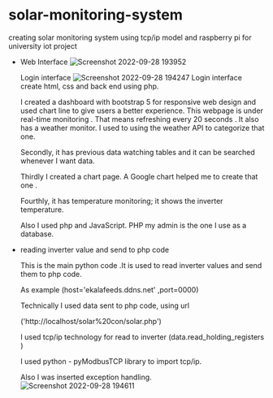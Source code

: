 # solar-monitoring-system
 creating solar monitoring system using tcp/ip model and raspberry pi  for university iot project
 
* Web Interface
![Screenshot 2022-09-28 193952](https://user-images.githubusercontent.com/73154273/192801439-bc606b06-782d-47f9-84a6-1f0333d3ae91.png)

     Login interface 
![Screenshot 2022-09-28 194247](https://user-images.githubusercontent.com/73154273/192802103-666772da-f2f8-4c65-bde2-d040dd89336e.png)
     Login interface create html, css and back end using php.

     I created a dashboard with bootstrap 5 for responsive web design and used chart line to give users a better experience. This webpage is under real-time monitoring      . That means refreshing every 20 seconds . It also has a weather monitor. I  used to using the weather API to categorize that one.

     Secondly, it has previous data watching tables and it can be searched whenever I want data.

     Thirdly I created a chart page. A Google chart helped me to create that one .

     Fourthly, it has temperature monitoring; it shows the inverter temperature.

     Also I used php  and JavaScript.
     PHP my admin is the one I use as a database.



* reading inverter value and send to php code

     This is the main python code .It is used to read inverter values and send them to php code.

     As example (host='ekalafeeds.ddns.net' ,port=0000)



     Technically I used data sent to php code, using url

     ('http://localhost/solar%20con/solar.php')



     I used tcp/ip technology for read to inverter (data.read_holding_registers )

     I used python - pyModbusTCP library to import tcp/ip.



     Also I was inserted exception handling.
     ![Screenshot 2022-09-28 194611](https://user-images.githubusercontent.com/73154273/192803089-2030aec1-516a-4ca5-af82-dd38bd86eb41.png)
